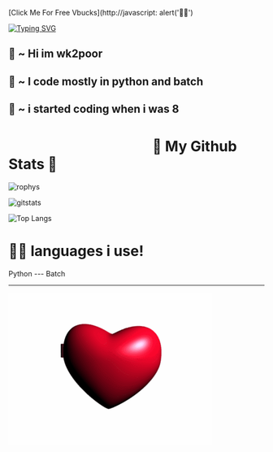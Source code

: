 [Click Me For Free Vbucks](http://javascript: alert('👨‍💻')

[![Typing SVG](https://readme-typing-svg.herokuapp.com?size=50&duration=3000&color=E43838&center=true&vCenter=true&lines=Welcome;Im+wk2poor)](https://git.io/typing-svg)

💫 ~ Hi im wk2poor
-
💫 ~ I code mostly in python and batch
-
💫 ~ i started coding when i was 8
-

# ㅤㅤㅤㅤㅤㅤㅤㅤㅤㅤㅤ💙 My Github Stats 💙
![rophys](https://github-profile-trophy.vercel.app/?username=wk2poor&theme=dark_lover)


![gitstats](https://github-readme-stats.vercel.app/api?username=wk2poor&show_icons=true&theme=dracula)


![Top Langs](https://github-readme-stats.vercel.app/api/top-langs/?username=wk2poor&show_icons=true&theme=dracula)












# 👨‍💻 languages i use!
Python --- Batch

___________________________________________________________

![ily!](wk2poor.gif)



